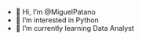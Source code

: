- 👋 Hi, I’m @MiguelPatano
- 👀 I’m interested in Python
- 🌱 I’m currently learning Data Analyst


<!---
MiguelPatano/MiguelPatano is a ✨ special ✨ repository because its `README.md` (this file) appears on your GitHub profile.
You can click the Preview link to take a look at your changes.
--->
